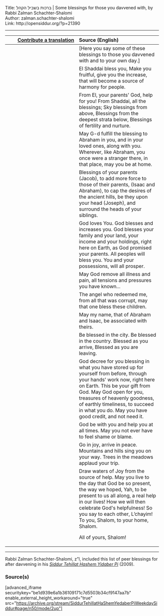 <html>
<head></head>
<body>
Title: ברכות בשביל הקהל | Some blessings for those you davvened with, by Rabbi Zalman Schachter-Shalomi<br />
Author: zalman.schachter-shalomi<br />
Link: http://opensiddur.org/?p=21390
<p />
<hr />

<table style="margin-left: auto;margin-right: auto;" class="draggable">
<thead><tr><th id="x" style="text-align: right;"><a href="/contributing/upload/">Contribute a translation</a></th><th style="text-align: left;">Source (English)</th></tr></thead>
<tbody>
<tr><td style="vertical-align:top;" width="46%">
<div class="liturgy"><span lang="he">

</span></div></td>
 
<td style="vertical-align:top;" width="53%">
<div class="english">
[Here you say some of these blessings to those you davvened with and to your own day.]
</div></td></tr>


<tr><td style="vertical-align:top;" width="46%">
<div class="liturgy"><span lang="he">

</span></div></td>
 
<td style="vertical-align:top;" width="53%">
<div class="english">
El Shaddai bless you,
Make you fruitful, give you the increase,
that will become a
source of  harmony for people.
</div></td></tr>


<tr><td style="vertical-align:top;" width="46%">
<div class="liturgy"><span lang="he">

</span></div></td>
 
<td style="vertical-align:top;" width="53%">
<div class="english">
From El, your parents' God, help for you!
From Shaddai, all the blessings;
Sky blessings from above,
Blessings from the deepest strata below,
Blessings of fertility and nurture.
</div></td></tr>


<tr><td style="vertical-align:top;" width="46%">
<div class="liturgy"><span lang="he">

</span></div></td>
 
<td style="vertical-align:top;" width="53%">
<div class="english">
May G-d fulfill the blessing
to Abraham in you, 
and in your loved ones,
along with you.
Wherever, like Abraham,
you once were a stranger there, 
in that place, 
may you be at home.
</div></td></tr>


<tr><td style="vertical-align:top;" width="46%">
<div class="liturgy"><span lang="he">

</span></div></td>
 
<td style="vertical-align:top;" width="53%">
<div class="english">
Blessings of your parents (Jacob),
to add  more force
to those of their parents,
(Isaac and Abraham),
to cap the desires of the ancient hills,
be they upon your head (Joseph),
and surround the heads of your siblings.
</div></td></tr>


<tr><td style="vertical-align:top;" width="46%">
<div class="liturgy"><span lang="he">

</span></div></td>
 
<td style="vertical-align:top;" width="53%">
<div class="english">
God loves You.
God blesses and increases you.
God blesses your family and your land,
your income and your holdings,
right here on Earth,
as God promised your parents.
All peoples will bless you.
You and your possessions,
will all prosper.
</div></td></tr>


<tr><td style="vertical-align:top;" width="46%">
<div class="liturgy"><span lang="he">

</span></div></td>
 
<td style="vertical-align:top;" width="53%">
<div class="english">
May God remove all illness and pain,
all tensions and pressures
you have known...
</div></td></tr>


<tr><td style="vertical-align:top;" width="46%">
<div class="liturgy"><span lang="he">

</span></div></td>
 
<td style="vertical-align:top;" width="53%">
<div class="english">
The angel who redeemed me,
from all that was corrupt,
may that one bless these children.
</div></td></tr>


<tr><td style="vertical-align:top;" width="46%">
<div class="liturgy"><span lang="he">

</span></div></td>
 
<td style="vertical-align:top;" width="53%">
<div class="english">
May my name, 
that of Abraham and Isaac,
be associated with theirs.
</div></td></tr>


<tr><td style="vertical-align:top;" width="46%">
<div class="liturgy"><span lang="he">

</span></div></td>
 
<td style="vertical-align:top;" width="53%">
<div class="english">
Be blessed in the city.
Be blessed in the country.
Blessed as you arrive,
Blessed as you are leaving.
</div></td></tr>


<tr><td style="vertical-align:top;" width="46%">
<div class="liturgy"><span lang="he">

</span></div></td>
 
<td style="vertical-align:top;" width="53%">
<div class="english">
God decree for you blessing
in what you have stored up
for yourself from before,
through  your hands' work now,
right here on Earth.
This be your gift from God.
May God open for you,
treasures of heavenly goodness,
of earthly timeliness,
to succeed in what you do.
May you have good credit,
and not need it.
</div></td></tr>


<tr><td style="vertical-align:top;" width="46%">
<div class="liturgy"><span lang="he">

</span></div></td>
 
<td style="vertical-align:top;" width="53%">
<div class="english">
God be with you and help you 
at all times.
May you not ever
have to feel shame or blame.
</div></td></tr>


<tr><td style="vertical-align:top;" width="46%">
<div class="liturgy"><span lang="he">

</span></div></td>
 
<td style="vertical-align:top;" width="53%">
<div class="english">
Go in joy, arrive in peace.
Mountains and hills sing you on your way.
Trees in the meadows applaud your trip.
</div></td></tr>


<tr><td style="vertical-align:top;" width="46%">
<div class="liturgy"><span lang="he">

</span></div></td>
 
<td style="vertical-align:top;" width="53%">
<div class="english">
Draw waters of Joy
from the source of help.
May you live to the day
that God be so present,
the way we hoped, Yah,
to be present to us all along,
a real help in our lives!
How we will then celebrate
God's helpfulness!
So you say to each other, L’chayim!
To you, Shalom, to your home, Shalom.

All of yours, Shalom!
</div></td></tr>
</tbody></table>

<hr />

Rabbi Zalman Schachter-Shalomi, z”l, included this list of peer blessings for after davvening in his <em><a href="https://opensiddur.org/compilations/siddurim/reb-zalmans-open-siddur-tehillat-hashem/">Siddur Tehillat Hashem Yidaber Pi</a></em> (2009). 

<h3>Source(s)</h3>

[advanced_iframe securitykey="be1d939e6a1b36109171c7d5503b34cf9147aa7b" enable_external_height_workaround="true" src="https://archive.org/stream/SiddurTehillatHaShemYedaberPiWeekdaySiddur#page/n50/mode/2up"]


</body>
</html>
